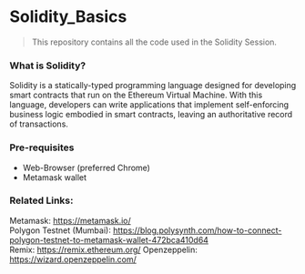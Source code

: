 # Solidity_Basics

> This repository contains all the code used in the Solidity Session.

### What is Solidity?
Solidity is a statically-typed programming language designed for developing smart contracts that run on the Ethereum Virtual Machine. With this language, developers can write applications that implement self-enforcing business logic embodied in smart contracts, leaving an authoritative record of transactions.

### Pre-requisites
- Web-Browser (preferred Chrome)
- Metamask wallet

### Related Links:
Metamask: https://metamask.io/ \
Polygon Testnet (Mumbai): https://blog.polysynth.com/how-to-connect-polygon-testnet-to-metamask-wallet-472bca410d64 \
Remix: https://remix.ethereum.org/
Openzeppelin: https://wizard.openzeppelin.com/
